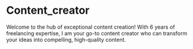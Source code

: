# Content_creator
Welcome to the hub of exceptional content creation! With 6 years of freelancing expertise, I am your go-to content creator who can transform your ideas into compelling, high-quality content.
